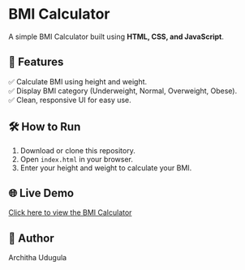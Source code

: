 # BMI Calculator

A simple BMI Calculator built using **HTML, CSS, and JavaScript**.

## 🚀 Features
✅ Calculate BMI using height and weight.  
✅ Display BMI category (Underweight, Normal, Overweight, Obese).  
✅ Clean, responsive UI for easy use.

## 🛠️ How to Run
1. Download or clone this repository.
2. Open `index.html` in your browser.
3. Enter your height and weight to calculate your BMI.


## 🌐 Live Demo

[Click here to view the BMI Calculator](https://architha-24.github.io/BMI-Calculator/)


## 📝 Author
Architha Udugula
